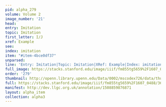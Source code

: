 ```yaml
---
pid: alpha_279
volume: Volume 2
image_number: '21'
head: 
entry: Imitation
topic: Imitation
first_letter: I/J
xref: Example
see: 
index: imitation
item: "#item-4bce0df37"
unparsed: 
line: 'Entry: Imitation|Topic: Imitation|XRef: Example|Index: imitation|#item-4bce0df37'
full_image: https://stacks.stanford.edu/image/iiif/fm855tg5659%2F1607_0488/full/full/0/default.jpg
order: '279'
thumbnail: http://openn.library.upenn.edu/Data/0002/mscodex726/data/thumb/1607_0488_thumb.jpg
full: https://stacks.stanford.edu/image/iiif/fm855tg5659%2F1607_0488/363,4653,2993,350/full/0/default.jpg
manifest: http://dev.llgc.org.uk/annotation/1508859876871
layout: alpha_item
collection: alpha3
---
```

